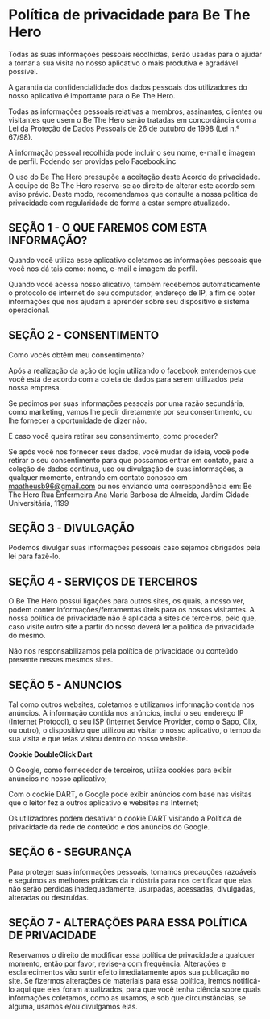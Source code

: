 # Política de privacidade para **Be The Hero**

Todas as suas informações pessoais recolhidas, serão usadas para o ajudar a tornar a sua visita no nosso aplicativo o mais produtiva e agradável possível.

A garantia da confidencialidade dos dados pessoais dos utilizadores do nosso aplicativo é importante para o Be The Hero.

Todas as informações pessoais relativas a membros, assinantes, clientes ou visitantes que usem o Be The Hero serão tratadas em concordância com a Lei da Proteção de Dados Pessoais de 26 de outubro de 1998 (Lei n.º 67/98).

A informação pessoal recolhida pode incluir o seu nome, e-mail e imagem de perfil. Podendo ser providas pelo Facebook.inc

O uso do Be The Hero pressupõe a aceitação deste Acordo de privacidade. A equipe do Be The Hero reserva-se ao direito de alterar este acordo sem aviso prévio. Deste modo, recomendamos que consulte a nossa política de privacidade com regularidade de forma a estar sempre atualizado.

## SEÇÃO 1 - O QUE FAREMOS COM ESTA INFORMAÇÃO?

Quando você utiliza esse aplicativo coletamos as informações pessoais que você nos dá tais como: nome, e-mail e imagem de perfil.

Quando você acessa nosso alicativo, também recebemos automaticamente o protocolo de internet do seu computador, endereço de IP, a fim de obter informações que nos ajudam a aprender sobre seu dispositivo e sistema operacional.

## SEÇÃO 2 - CONSENTIMENTO

Como vocês obtêm meu consentimento?

Após a realização da ação de login utilizando o facebook entendemos que você está de acordo com a coleta de dados para serem utilizados pela nossa empresa.

Se pedimos por suas informações pessoais por uma razão secundária, como marketing, vamos lhe pedir diretamente por seu consentimento, ou lhe fornecer a oportunidade de dizer não.

E caso você queira retirar seu consentimento, como proceder?

Se após você nos fornecer seus dados, você mudar de ideia, você pode retirar o seu consentimento para que possamos entrar em contato, para a coleção de dados contínua, uso ou divulgação de suas informações, a qualquer momento, entrando em contato conosco em maatheusb96@gmail.com ou nos enviando uma correspondência em: Be The Hero Rua Enfermeira Ana Maria Barbosa de Almeida, Jardim Cidade Universitária, 1199

## SEÇÃO 3 - DIVULGAÇÃO

Podemos divulgar suas informações pessoais caso sejamos obrigados pela lei para fazê-lo.

## SEÇÃO 4 - SERVIÇOS DE TERCEIROS

O Be The Hero possui ligações para outros sites, os quais, a nosso ver, podem conter informações/ferramentas úteis para os nossos visitantes. A nossa política de privacidade não é aplicada a sites de terceiros, pelo que, caso visite outro site a partir do nosso deverá ler a politica de privacidade do mesmo.

Não nos responsabilizamos pela política de privacidade ou conteúdo presente nesses mesmos sites.

## SEÇÃO 5 - ANUNCIOS

Tal como outros websites, coletamos e utilizamos informação contida nos anúncios. A informação contida nos anúncios, inclui o seu endereço IP (Internet Protocol), o seu ISP (Internet Service Provider, como o Sapo, Clix, ou outro), o dispositivo que utilizou ao visitar o nosso aplicativo, o tempo da sua visita e que telas visitou dentro do nosso website.

**Cookie DoubleClick Dart**

O Google, como fornecedor de terceiros, utiliza cookies para exibir anúncios no nosso aplicativo;

Com o cookie DART, o Google pode exibir anúncios com base nas visitas que o leitor fez a outros aplicativo e websites na Internet;

Os utilizadores podem desativar o cookie DART visitando a Política de privacidade da rede de conteúdo e dos anúncios do Google.

## SEÇÃO 6 - SEGURANÇA

Para proteger suas informações pessoais, tomamos precauções razoáveis e seguimos as melhores práticas da indústria para nos certificar que elas não serão perdidas inadequadamente, usurpadas, acessadas, divulgadas, alteradas ou destruídas.

## SEÇÃO 7 - ALTERAÇÕES PARA ESSA POLÍTICA DE PRIVACIDADE

Reservamos o direito de modificar essa política de privacidade a qualquer momento, então por favor, revise-a com frequência. Alterações e esclarecimentos vão surtir efeito imediatamente após sua publicação no site. Se fizermos alterações de materiais para essa política, iremos notificá-lo aqui que eles foram atualizados, para que você tenha ciência sobre quais informações coletamos, como as usamos, e sob que circunstâncias, se alguma, usamos e/ou divulgamos elas.
